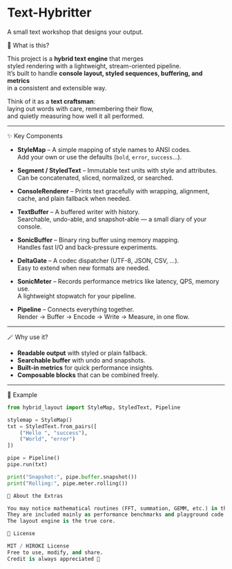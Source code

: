 # Text-Hybritter
A small text workshop that designs your output.

🌸 What is this?

This project is a **hybrid text engine** that merges  
styled rendering with a lightweight, stream-oriented pipeline.  
It’s built to handle **console layout, styled sequences, buffering, and metrics**  
in a consistent and extensible way.

Think of it as a **text craftsman**:  
laying out words with care, remembering their flow,  
and quietly measuring how well it all performed.

---

✨ Key Components

- **StyleMap** – A simple mapping of style names to ANSI codes.  
  Add your own or use the defaults (`bold`, `error`, `success`…).

- **Segment / StyledText** – Immutable text units with style and attributes.  
  Can be concatenated, sliced, normalized, or searched.

- **ConsoleRenderer** – Prints text gracefully with wrapping, alignment,  
  cache, and plain fallback when needed.

- **TextBuffer** – A buffered writer with history.  
  Searchable, undo-able, and snapshot-able — a small diary of your console.

- **SonicBuffer** – Binary ring buffer using memory mapping.  
  Handles fast I/O and back-pressure experiments.

- **DeltaGate** – A codec dispatcher (UTF-8, JSON, CSV, …).  
  Easy to extend when new formats are needed.

- **SonicMeter** – Records performance metrics like latency, QPS, memory use.  
  A lightweight stopwatch for your pipeline.

- **Pipeline** – Connects everything together.  
  Render → Buffer → Encode → Write → Measure, in one flow.

---

🪄 Why use it?

- **Readable output** with styled or plain fallback.  
- **Searchable buffer** with undo and snapshots.  
- **Built-in metrics** for quick performance insights.  
- **Composable blocks** that can be combined freely.

---

🌱 Example

```python
from hybrid_layout import StyleMap, StyledText, Pipeline

stylemap = StyleMap()
txt = StyledText.from_pairs([
    ("Hello ", "success"),
    ("World", "error")
])

pipe = Pipeline()
pipe.run(txt)

print("Snapshot:", pipe.buffer.snapshot())
print("Rolling:", pipe.meter.rolling())

🧩 About the Extras

You may notice mathematical routines (FFT, summation, GEMM, etc.) in the source.
They are included mainly as performance benchmarks and playground code.
The layout engine is the true core.

📜 License

MIT / HIROKI License
Free to use, modify, and share.
Credit is always appreciated 🌷
